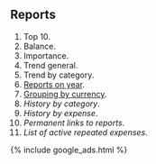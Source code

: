 
## Reports

1. Top 10.
1. Balance.
1. Importance.
1. Trend general.
1. Trend by category.
1. [Reports on year](https://github.com/dvmorozov/expenses/issues/19).
1. [Grouping by currency](https://github.com/dvmorozov/expenses/issues/23).
1. *History by category*.
1. *History by expense*.
1. *Permanent links to reports*.
1. *List of active repeated expenses*.

{% include google_ads.html %}
